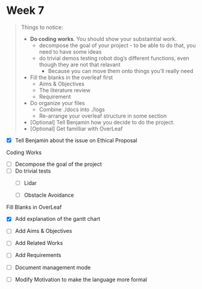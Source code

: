 # Week 7

> Things to notice:
>
> - **Do coding works**. You should show your substaintial work.
>   - decompose the goal of your project - to be able to do that, you need to have some ideas
>   - do trivial demos testing robot dog’s different functions, even though they are not that relavant
>     - Because you can move them onto things you’ll really need
> - Fill the blanks in the overleaf first
>   - Aims & Objectives
>   - The literature review
>   - Requirement
> - Do organize your files
>   - Combine ./docs into ./logs
>   - Re-arrange your overleaf structure in some section
> - [Optional] Tell Benjamin how you decide to do the project.
> - [Optional] Get familliar with OverLeaf



- [x] Tell Benjamin about the issue on Ethical Proposal



Coding Works

- [ ] Decompose the goal of the project
- [ ] Do trivial tests
  - [ ] Lidar
  - [ ] Obstacle Avoidance



Fill Blanks in OverLeaf

- [x] Add explanation of the gantt chart
- [ ] Add Aims & Objectives
- [ ] Add Related Works
- [ ] Add Requirements







- [ ] Document management mode
- [ ] Modify Motivation to make the language more formal




